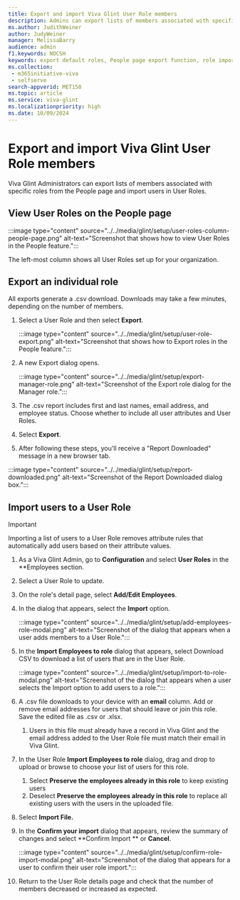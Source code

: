 ```yaml
---
title: Export and import Viva Glint User Role members
description: Admins can export lists of members associated with specific roles from the People page on their admin dashboard and import users in User Roles.
ms.author: JudithWeiner
author: JudyWeiner
manager: MelissaBarry
audience: admin
f1.keywords: NOCSH
keywords: export default roles, People page export function, role import
ms.collection: 
 - m365initiative-viva
 - selfserve
search-appverid: MET150
ms.topic: article
ms.service: viva-glint
ms.localizationpriority: high
ms.date: 10/09/2024
---
```


# Export and import Viva Glint User Role members

Viva Glint Administrators can export lists of members associated with specific roles from the People page and import users in User Roles.

## View User Roles on the People page

:::image type="content" source="../../media/glint/setup/user-roles-column-people-page.png" alt-text="Screenshot that shows how to view User Roles in the People feature.":::

The left-most column shows all User Roles set up for your organization. 

## Export an individual role

All exports generate a .csv download. Downloads may take a few minutes, depending on the number of members.

1. Select a User Role and then select **Export**.

   :::image type="content" source="../../media/glint/setup/user-role-export.png" alt-text="Screenshot that shows how to Export roles in the People feature.":::
   
4. A new Export dialog opens.
   
   :::image type="content" source="../../media/glint/setup/export-manager-role.png" alt-text="Screenshot of the Export role dialog for the Manager role.":::

5. The .csv report includes first and last names, email address, and employee status. Choose whether to include all user attributes and User Roles.
6. Select  **Export**.
7. After following these steps, you'll receive a "Report Downloaded" message in a new browser tab.

:::image type="content" source="../../media/glint/setup/report-downloaded.png" alt-text="Screenshot of the Report Downloaded dialog box.":::

## Import users to a User Role

> [!IMPORTANT]
> Importing a list of users to a User Role removes attribute rules that automatically add users based on their attribute values.

1. As a Viva Glint Admin, go to **Configuration** and select **User Roles** in the **Employees section.
2. Select a User Role to update.
3. On the role's detail page, select **Add/Edit Employees**.
4. In the dialog that appears, select the **Import** option.
  
   :::image type="content" source="../../media/glint/setup/add-employees-role-modal.png" alt-text="Screenshot of the dialog that appears when a user adds members to a User Role.":::

5. In the **Import Employees to role** dialog that appears, select Download CSV to download a list of users that are in the User Role.

   :::image type="content" source="../../media/glint/setup/import-to-role-modal.png" alt-text="Screenshot of the dialog that appears when a user selects the Import option to add users to a role.":::

6. A .csv file downloads to your device with an **email** column. Add or remove email addresses for users that should leave or join this role. Save the edited file as .csv or .xlsx.
   1. Users in this file must already have a record in Viva Glint and the email address added to the User Role file must match their email in Viva Glint.
8. In the User Role **Import Employees to role** dialog, drag and drop to upload or browse to choose your list of users for this role.
   1. Select **Preserve the employees already in this role** to keep existing users
   2. Deselect **Preserve the employees already in this role** to replace all existing users with the users in the uploaded file.
9. Select **Import File.**
10. In the **Confirm your import** dialog that appears, review the summary of changes and select **Confirm Import ** or **Cancel**.
    
    :::image type="content" source="../../media/glint/setup/confirm-role-import-modal.png" alt-text="Screenshot of the dialog that appears for a user to confirm their user role import.":::

11. Return to the User Role details page and check that the number of members decreased or increased as expected.

